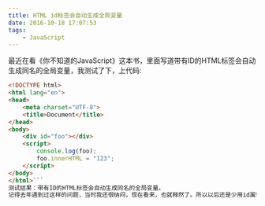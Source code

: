 ```yaml
---
title: HTML id标签会自动生成全局变量
date: 2016-10-18 17:07:53
tags:
	- JavaScript
---
```

最近在看《你不知道的JavaScript》这本书，里面写道带有ID的HTML标签会自动生成同名的全局变量，我测试了下，上代码:
```html
<!DOCTYPE html>
<html lang="en">
<head>
	<meta charset="UTF-8">
	<title>Document</title>
</head>
<body>
	<div id="foo"></div>
	<script>
		console.log(foo);
		foo.innerHTML = "123";
	</script>
</body>
</html>```
测试结果：带有ID的HTML标签会自动生成同名的全局变量。
记得去年遇到过这样的问题，当时我还很纳闷，现在看来，也就释然了。所以以后还是少用id属性吧。